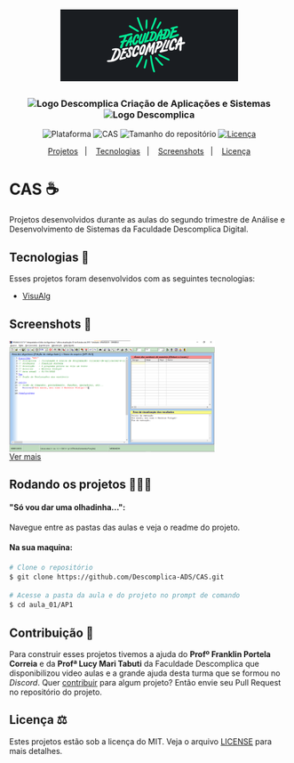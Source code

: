 <h1 align="center">
    <img src="./.github/images/f_desco.png" width="320" heigh="129" alt="Logo Faculdade Descomplica">
</h1>
<h3 align="center">
    <img src="https://theme.zdassets.com/theme_assets/147534/cf3e550bb9f168d26d91ee0ed5dc8e11e62dc74d.png" height="15" alt="Logo Descomplica">
    Criação de Aplicações e Sistemas
    <img src="https://theme.zdassets.com/theme_assets/147534/cf3e550bb9f168d26d91ee0ed5dc8e11e62dc74d.png" height="15" alt="Logo Descomplica">
</h3>
<p align="center">
    <img alt="Plataforma" src="https://img.shields.io/static/v1?label=Plataforma&message=PC&color=00e88f&labelColor=1a1d21">
    <img alt="CAS" src="https://img.shields.io/static/v1?label=Descomplica&message=2022.1 / 2&color=00e88f&labelColor=1a1d21">
    <img alt="Tamanho do repositório" src="https://img.shields.io/github/repo-size/Descomplica-ADS/CAS?color=00e88f&labelColor=1a1d21">
    <a href="https://github.com/Descomplica-ADS/CAS/blob/main/LICENSE">
        <img alt="Licença" src="https://img.shields.io/static/v1?label=License&message=MIT&color=00e88f&labelColor=1a1d21">
    </a>
</p>
<p align="center">
    <a href="#cas-">Projetos</a>&nbsp;&nbsp;&nbsp;|&nbsp;&nbsp;&nbsp;
    <a href="#tecnologias-">Tecnologias</a>&nbsp;&nbsp;&nbsp;|&nbsp;&nbsp;&nbsp;
    <a href="#screenshots-">Screenshots</a>&nbsp;&nbsp;&nbsp;|&nbsp;&nbsp;&nbsp;
    <a href="#licença-%EF%B8%8F">Licença</a>
</p>

# CAS ☕
Projetos desenvolvidos durante as aulas do segundo trimestre de Análise e Desenvolvimento de Sistemas da Faculdade Descomplica Digital.

## Tecnologias 🚀
Esses projetos foram desenvolvidos com as seguintes tecnologias:
- [VisuAlg](https://visualg3.com.br)

## Screenshots 🚧
<div style="display: flex; flex-direction: 'column'; align-items: 'center';">
    <img height="200px" src="./.github/images/aula01.png">
</div>
<a href="./.github/README-IMGS.md">Ver mais</a>

## Rodando os projetos 🚴🏻‍♂️
#### "Só vou dar uma olhadinha...":
Navegue entre as pastas das aulas e veja o readme do projeto.

#### Na sua maquina:
```bash
# Clone o repositório
$ git clone https://github.com/Descomplica-ADS/CAS.git

# Acesse a pasta da aula e do projeto no prompt de comando
$ cd aula_01/AP1
```

## Contribuição 💭
Para construir esses projetos tivemos a ajuda do **Profº Franklin Portela Correia** e da **Profª Lucy Mari Tabuti** da Faculdade Descomplica que disponibilizou video aulas e a grande ajuda desta turma que se formou no *Discord*.
Quer [contribuir](./CONTRIBUTING) para algum projeto? Então envie seu Pull Request no repositório do projeto.

## Licença ⚖️
Estes projetos estão sob a licença do MIT. Veja o arquivo [LICENSE](https://github.com/Descomplica-ADS/CAS/blob/main/LICENSE) para mais detalhes.